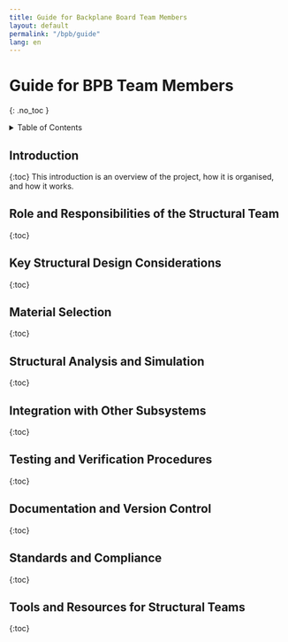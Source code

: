 ```yaml
---
title: Guide for Backplane Board Team Members
layout: default
permalink: "/bpb/guide"
lang: en
---
```


# Guide for BPB Team Members
{: .no_toc }

<details markdown="block">
<summary>Table of Contents</summary>

- Table of Contents
{:toc}

</details>

## Introduction
{:toc}
This introduction is an overview of the project, how it is organised, and how it works.


## Role and Responsibilities of the Structural Team
{:toc}



## Key Structural Design Considerations
{:toc}



## Material Selection
{:toc}



## Structural Analysis and Simulation
{:toc}


## Integration with Other Subsystems
{:toc}



## Testing and Verification Procedures
{:toc}



## Documentation and Version Control
{:toc}



## Standards and Compliance
{:toc}



## Tools and Resources for Structural Teams
{:toc}

